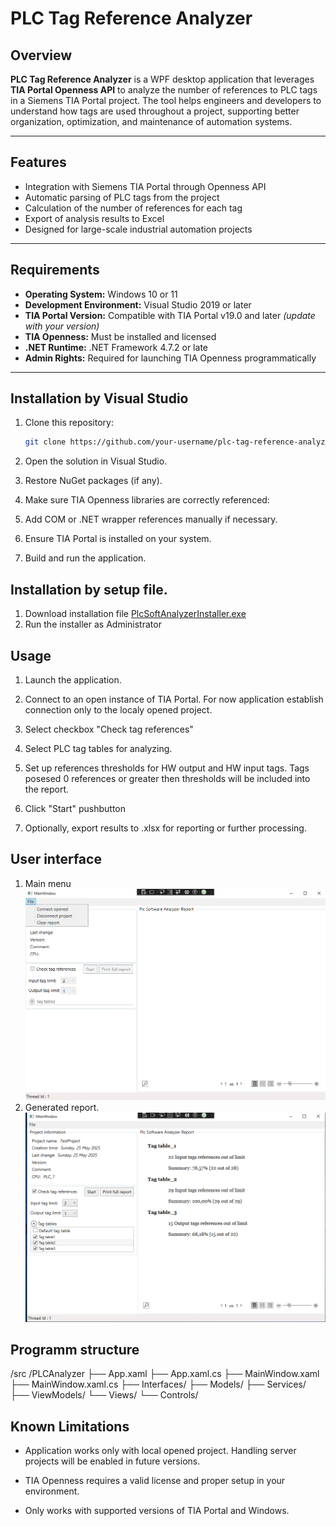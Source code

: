 # PLC Tag Reference Analyzer

## Overview

**PLC Tag Reference Analyzer** is a WPF desktop application that leverages **TIA Portal Openness API** to analyze the number of references to PLC tags in a Siemens TIA Portal project. The tool helps engineers and developers to understand how tags are used throughout a project, supporting better organization, optimization, and maintenance of automation systems.

---

## Features

- Integration with Siemens TIA Portal through Openness API
- Automatic parsing of PLC tags from the project
- Calculation of the number of references for each tag
- Export of analysis results to Excel
- Designed for large-scale industrial automation projects

---

## Requirements

- **Operating System:** Windows 10 or 11
- **Development Environment:** Visual Studio 2019 or later
- **TIA Portal Version:** Compatible with TIA Portal v19.0 and later *(update with your version)*
- **TIA Openness:** Must be installed and licensed
- **.NET Runtime:** .NET Framework 4.7.2 or late
- **Admin Rights:** Required for launching TIA Openness programmatically

---

## Installation by Visual Studio

1. Clone this repository:
   ```bash
   git clone https://github.com/your-username/plc-tag-reference-analyzer.git
   ```
2. Open the solution in Visual Studio.

3. Restore NuGet packages (if any).

4. Make sure TIA Openness libraries are correctly referenced:

5. Add COM or .NET wrapper references manually if necessary.

6. Ensure TIA Portal is installed on your system.

7. Build and run the application.

## Installation by setup file.
1. Download installation file [PlcSoftAnalyzerInstaller.exe](https://github.com/DmitryKarpuk/PlcSoftAnalyzer/releases/download/v1.0.0/PlcSoftAnalyzerInstaller.exe) 
2. Run the installer as Administrator


## Usage
1. Launch the application.

2. Connect to an open instance of TIA Portal. For now application establish connection only to the localy opened project.

3. Select checkbox "Check tag references"

4. Select PLC tag tables for analyzing.

5. Set up references thresholds for HW output and HW input tags.
    Tags posesed 0 references or greater then thresholds will be included into the report.

6. Click "Start" pushbutton 

7. Optionally, export results to .xlsx for reporting or further processing.

## User interface
1. Main menu
![plot](./docs/MainMenu.png)
2. Generated report.
![plot](./docs/ReportDone.png)

## Programm structure

/src
  /PLCAnalyzer
    ├── App.xaml
    ├── App.xaml.cs
    ├── MainWindow.xaml
    ├── MainWindow.xaml.cs
    ├── Interfaces/
    ├── Models/
    ├── Services/
    ├── ViewModels/
    └── Views/
        └── Controls/



## Known Limitations
- Application works only with local opened project. Handling server projects will be enabled in future versions.

- TIA Openness requires a valid license and proper setup in your environment.

- Only works with supported versions of TIA Portal and Windows.